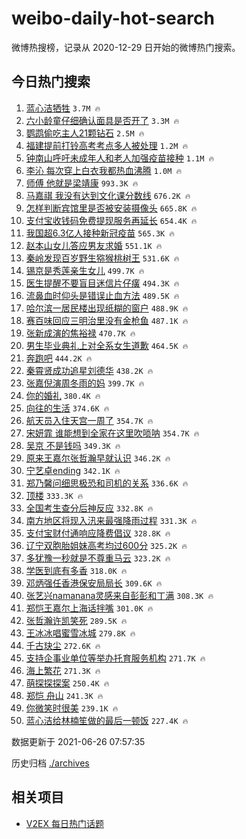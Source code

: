 # weibo-daily-hot-search

微博热搜榜，记录从 2020-12-29 日开始的微博热门搜索。

## 今日热门搜索

<!-- BEGIN -->

1. [蓝心洁牺牲](https://s.weibo.com/weibo?q=%23%E8%93%9D%E5%BF%83%E6%B4%81%E7%89%BA%E7%89%B2%23&Refer=top) `3.7M 🔥`
1. [六小龄童仔细确认面具是否开了](https://s.weibo.com/weibo?q=%23%E5%85%AD%E5%B0%8F%E9%BE%84%E7%AB%A5%E4%BB%94%E7%BB%86%E7%A1%AE%E8%AE%A4%E9%9D%A2%E5%85%B7%E6%98%AF%E5%90%A6%E5%BC%80%E4%BA%86%23&Refer=top) `3.3M 🔥`
1. [鹦鹉偷吃主人21颗钻石](https://s.weibo.com/weibo?q=%23%E9%B9%A6%E9%B9%89%E5%81%B7%E5%90%83%E4%B8%BB%E4%BA%BA21%E9%A2%97%E9%92%BB%E7%9F%B3%23&Refer=top) `2.5M 🔥`
1. [福建提前打铃高考考点多人被处理](https://s.weibo.com/weibo?q=%23%E7%A6%8F%E5%BB%BA%E6%8F%90%E5%89%8D%E6%89%93%E9%93%83%E9%AB%98%E8%80%83%E8%80%83%E7%82%B9%E5%A4%9A%E4%BA%BA%E8%A2%AB%E5%A4%84%E7%90%86%23&Refer=top) `1.2M 🔥`
1. [钟南山呼吁未成年人和老人加强疫苗接种](https://s.weibo.com/weibo?q=%23%E9%92%9F%E5%8D%97%E5%B1%B1%E5%91%BC%E5%90%81%E6%9C%AA%E6%88%90%E5%B9%B4%E4%BA%BA%E5%92%8C%E8%80%81%E4%BA%BA%E5%8A%A0%E5%BC%BA%E7%96%AB%E8%8B%97%E6%8E%A5%E7%A7%8D%23&Refer=top) `1.1M 🔥`
1. [李沁 每次穿上白衣我都热血沸腾](https://s.weibo.com/weibo?q=%E6%9D%8E%E6%B2%81%20%E6%AF%8F%E6%AC%A1%E7%A9%BF%E4%B8%8A%E7%99%BD%E8%A1%A3%E6%88%91%E9%83%BD%E7%83%AD%E8%A1%80%E6%B2%B8%E8%85%BE&Refer=top) `1.0M 🔥`
1. [师傅 他就是梁靖康](https://s.weibo.com/weibo?q=%E5%B8%88%E5%82%85%20%E4%BB%96%E5%B0%B1%E6%98%AF%E6%A2%81%E9%9D%96%E5%BA%B7&Refer=top) `993.3K 🔥`
1. [马嘉祺 我没有达到文化课分数线](https://s.weibo.com/weibo?q=%E9%A9%AC%E5%98%89%E7%A5%BA%20%E6%88%91%E6%B2%A1%E6%9C%89%E8%BE%BE%E5%88%B0%E6%96%87%E5%8C%96%E8%AF%BE%E5%88%86%E6%95%B0%E7%BA%BF&Refer=top) `676.2K 🔥`
1. [怎样判断宾馆里是否被安装摄像头](https://s.weibo.com/weibo?q=%23%E6%80%8E%E6%A0%B7%E5%88%A4%E6%96%AD%E5%AE%BE%E9%A6%86%E9%87%8C%E6%98%AF%E5%90%A6%E8%A2%AB%E5%AE%89%E8%A3%85%E6%91%84%E5%83%8F%E5%A4%B4%23&Refer=top) `665.8K 🔥`
1. [支付宝收钱码免费提现服务再延长](https://s.weibo.com/weibo?q=%23%E6%94%AF%E4%BB%98%E5%AE%9D%E6%94%B6%E9%92%B1%E7%A0%81%E5%85%8D%E8%B4%B9%E6%8F%90%E7%8E%B0%E6%9C%8D%E5%8A%A1%E5%86%8D%E5%BB%B6%E9%95%BF%23&Refer=top) `654.4K 🔥`
1. [我国超6.3亿人接种新冠疫苗](https://s.weibo.com/weibo?q=%23%E6%88%91%E5%9B%BD%E8%B6%856.3%E4%BA%BF%E4%BA%BA%E6%8E%A5%E7%A7%8D%E6%96%B0%E5%86%A0%E7%96%AB%E8%8B%97%23&Refer=top) `565.3K 🔥`
1. [赵本山女儿答应男友求婚](https://s.weibo.com/weibo?q=%23%E8%B5%B5%E6%9C%AC%E5%B1%B1%E5%A5%B3%E5%84%BF%E7%AD%94%E5%BA%94%E7%94%B7%E5%8F%8B%E6%B1%82%E5%A9%9A%23&Refer=top) `551.1K 🔥`
1. [秦岭发现百岁野生猕猴桃树王](https://s.weibo.com/weibo?q=%23%E7%A7%A6%E5%B2%AD%E5%8F%91%E7%8E%B0%E7%99%BE%E5%B2%81%E9%87%8E%E7%94%9F%E7%8C%95%E7%8C%B4%E6%A1%83%E6%A0%91%E7%8E%8B%23&Refer=top) `531.6K 🔥`
1. [锡京是秀莲亲生女儿](https://s.weibo.com/weibo?q=%23%E9%94%A1%E4%BA%AC%E6%98%AF%E7%A7%80%E8%8E%B2%E4%BA%B2%E7%94%9F%E5%A5%B3%E5%84%BF%23&Refer=top) `499.7K 🔥`
1. [医生提醒不要盲目迷信片仔癀](https://s.weibo.com/weibo?q=%23%E5%8C%BB%E7%94%9F%E6%8F%90%E9%86%92%E4%B8%8D%E8%A6%81%E7%9B%B2%E7%9B%AE%E8%BF%B7%E4%BF%A1%E7%89%87%E4%BB%94%E7%99%80%23&Refer=top) `494.3K 🔥`
1. [流鼻血时仰头是错误止血方法](https://s.weibo.com/weibo?q=%23%E6%B5%81%E9%BC%BB%E8%A1%80%E6%97%B6%E4%BB%B0%E5%A4%B4%E6%98%AF%E9%94%99%E8%AF%AF%E6%AD%A2%E8%A1%80%E6%96%B9%E6%B3%95%23&Refer=top) `489.5K 🔥`
1. [哈尔滨一居民楼出现纸糊的窗户](https://s.weibo.com/weibo?q=%23%E5%93%88%E5%B0%94%E6%BB%A8%E4%B8%80%E5%B1%85%E6%B0%91%E6%A5%BC%E5%87%BA%E7%8E%B0%E7%BA%B8%E7%B3%8A%E7%9A%84%E7%AA%97%E6%88%B7%23&Refer=top) `488.9K 🔥`
1. [赛百味回应三明治里没有金枪鱼](https://s.weibo.com/weibo?q=%23%E8%B5%9B%E7%99%BE%E5%91%B3%E5%9B%9E%E5%BA%94%E4%B8%89%E6%98%8E%E6%B2%BB%E9%87%8C%E6%B2%A1%E6%9C%89%E9%87%91%E6%9E%AA%E9%B1%BC%23&Refer=top) `487.1K 🔥`
1. [张新成演的焦裕禄](https://s.weibo.com/weibo?q=%23%E5%BC%A0%E6%96%B0%E6%88%90%E6%BC%94%E7%9A%84%E7%84%A6%E8%A3%95%E7%A6%84%23&Refer=top) `470.7K 🔥`
1. [男生毕业典礼上对全系女生道歉](https://s.weibo.com/weibo?q=%23%E7%94%B7%E7%94%9F%E6%AF%95%E4%B8%9A%E5%85%B8%E7%A4%BC%E4%B8%8A%E5%AF%B9%E5%85%A8%E7%B3%BB%E5%A5%B3%E7%94%9F%E9%81%93%E6%AD%89%23&Refer=top) `464.5K 🔥`
1. [奔跑吧](https://s.weibo.com/weibo?q=%E5%A5%94%E8%B7%91%E5%90%A7&Refer=top) `444.2K 🔥`
1. [秦霄贤成功追星刘德华](https://s.weibo.com/weibo?q=%23%E7%A7%A6%E9%9C%84%E8%B4%A4%E6%88%90%E5%8A%9F%E8%BF%BD%E6%98%9F%E5%88%98%E5%BE%B7%E5%8D%8E%23&Refer=top) `438.2K 🔥`
1. [张嘉倪演周冬雨的妈](https://s.weibo.com/weibo?q=%23%E5%BC%A0%E5%98%89%E5%80%AA%E6%BC%94%E5%91%A8%E5%86%AC%E9%9B%A8%E7%9A%84%E5%A6%88%23&Refer=top) `399.7K 🔥`
1. [你的婚礼](https://s.weibo.com/weibo?q=%E4%BD%A0%E7%9A%84%E5%A9%9A%E7%A4%BC&Refer=top) `380.4K 🔥`
1. [向往的生活](https://s.weibo.com/weibo?q=%E5%90%91%E5%BE%80%E7%9A%84%E7%94%9F%E6%B4%BB&Refer=top) `374.6K 🔥`
1. [航天员入住天宫一周了](https://s.weibo.com/weibo?q=%23%E8%88%AA%E5%A4%A9%E5%91%98%E5%85%A5%E4%BD%8F%E5%A4%A9%E5%AE%AB%E4%B8%80%E5%91%A8%E4%BA%86%23&Refer=top) `354.7K 🔥`
1. [宋妍霏 谁能想到全家在这里吹唢呐](https://s.weibo.com/weibo?q=%E5%AE%8B%E5%A6%8D%E9%9C%8F%20%E8%B0%81%E8%83%BD%E6%83%B3%E5%88%B0%E5%85%A8%E5%AE%B6%E5%9C%A8%E8%BF%99%E9%87%8C%E5%90%B9%E5%94%A2%E5%91%90&Refer=top) `354.7K 🔥`
1. [吴京 不是钱吗](https://s.weibo.com/weibo?q=%E5%90%B4%E4%BA%AC%20%E4%B8%8D%E6%98%AF%E9%92%B1%E5%90%97&Refer=top) `349.3K 🔥`
1. [原来王嘉尔张哲瀚早就认识](https://s.weibo.com/weibo?q=%23%E5%8E%9F%E6%9D%A5%E7%8E%8B%E5%98%89%E5%B0%94%E5%BC%A0%E5%93%B2%E7%80%9A%E6%97%A9%E5%B0%B1%E8%AE%A4%E8%AF%86%23&Refer=top) `346.2K 🔥`
1. [宁艺卓ending](https://s.weibo.com/weibo?q=%23%E5%AE%81%E8%89%BA%E5%8D%93ending%23&Refer=top) `342.1K 🔥`
1. [郑乃馨问细思极恐和司机的关系](https://s.weibo.com/weibo?q=%23%E9%83%91%E4%B9%83%E9%A6%A8%E9%97%AE%E7%BB%86%E6%80%9D%E6%9E%81%E6%81%90%E5%92%8C%E5%8F%B8%E6%9C%BA%E7%9A%84%E5%85%B3%E7%B3%BB%23&Refer=top) `336.6K 🔥`
1. [顶楼](https://s.weibo.com/weibo?q=%E9%A1%B6%E6%A5%BC&Refer=top) `333.3K 🔥`
1. [全国考生查分后神反应](https://s.weibo.com/weibo?q=%23%E5%85%A8%E5%9B%BD%E8%80%83%E7%94%9F%E6%9F%A5%E5%88%86%E5%90%8E%E7%A5%9E%E5%8F%8D%E5%BA%94%23&Refer=top) `332.8K 🔥`
1. [南方地区将现入汛来最强降雨过程](https://s.weibo.com/weibo?q=%23%E5%8D%97%E6%96%B9%E5%9C%B0%E5%8C%BA%E5%B0%86%E7%8E%B0%E5%85%A5%E6%B1%9B%E6%9D%A5%E6%9C%80%E5%BC%BA%E9%99%8D%E9%9B%A8%E8%BF%87%E7%A8%8B%23&Refer=top) `331.3K 🔥`
1. [支付宝财付通响应降费倡议](https://s.weibo.com/weibo?q=%23%E6%94%AF%E4%BB%98%E5%AE%9D%E8%B4%A2%E4%BB%98%E9%80%9A%E5%93%8D%E5%BA%94%E9%99%8D%E8%B4%B9%E5%80%A1%E8%AE%AE%23&Refer=top) `328.8K 🔥`
1. [辽宁双胞胎姐妹高考均过600分](https://s.weibo.com/weibo?q=%23%E8%BE%BD%E5%AE%81%E5%8F%8C%E8%83%9E%E8%83%8E%E5%A7%90%E5%A6%B9%E9%AB%98%E8%80%83%E5%9D%87%E8%BF%87600%E5%88%86%23&Refer=top) `325.2K 🔥`
1. [多犹豫一秒就是不尊重马云](https://s.weibo.com/weibo?q=%23%E5%A4%9A%E7%8A%B9%E8%B1%AB%E4%B8%80%E7%A7%92%E5%B0%B1%E6%98%AF%E4%B8%8D%E5%B0%8A%E9%87%8D%E9%A9%AC%E4%BA%91%23&Refer=top) `323.2K 🔥`
1. [学医到底有多香](https://s.weibo.com/weibo?q=%23%E5%AD%A6%E5%8C%BB%E5%88%B0%E5%BA%95%E6%9C%89%E5%A4%9A%E9%A6%99%23&Refer=top) `318.0K 🔥`
1. [邓炳强任香港保安局局长](https://s.weibo.com/weibo?q=%23%E9%82%93%E7%82%B3%E5%BC%BA%E4%BB%BB%E9%A6%99%E6%B8%AF%E4%BF%9D%E5%AE%89%E5%B1%80%E5%B1%80%E9%95%BF%23&Refer=top) `309.6K 🔥`
1. [张艺兴namanana灵感来自彭彭和丁满](https://s.weibo.com/weibo?q=%23%E5%BC%A0%E8%89%BA%E5%85%B4namanana%E7%81%B5%E6%84%9F%E6%9D%A5%E8%87%AA%E5%BD%AD%E5%BD%AD%E5%92%8C%E4%B8%81%E6%BB%A1%23&Refer=top) `308.3K 🔥`
1. [郑恺王嘉尔上海话拌嘴](https://s.weibo.com/weibo?q=%23%E9%83%91%E6%81%BA%E7%8E%8B%E5%98%89%E5%B0%94%E4%B8%8A%E6%B5%B7%E8%AF%9D%E6%8B%8C%E5%98%B4%23&Refer=top) `301.0K 🔥`
1. [张哲瀚许凯笑死](https://s.weibo.com/weibo?q=%23%E5%BC%A0%E5%93%B2%E7%80%9A%E8%AE%B8%E5%87%AF%E7%AC%91%E6%AD%BB%23&Refer=top) `289.5K 🔥`
1. [王冰冰唱蜜雪冰城](https://s.weibo.com/weibo?q=%23%E7%8E%8B%E5%86%B0%E5%86%B0%E5%94%B1%E8%9C%9C%E9%9B%AA%E5%86%B0%E5%9F%8E%23&Refer=top) `279.8K 🔥`
1. [千古玦尘](https://s.weibo.com/weibo?q=%E5%8D%83%E5%8F%A4%E7%8E%A6%E5%B0%98&Refer=top) `272.6K 🔥`
1. [支持企事业单位等举办托育服务机构](https://s.weibo.com/weibo?q=%23%E6%94%AF%E6%8C%81%E4%BC%81%E4%BA%8B%E4%B8%9A%E5%8D%95%E4%BD%8D%E7%AD%89%E4%B8%BE%E5%8A%9E%E6%89%98%E8%82%B2%E6%9C%8D%E5%8A%A1%E6%9C%BA%E6%9E%84%23&Refer=top) `271.7K 🔥`
1. [海上繁花](https://s.weibo.com/weibo?q=%E6%B5%B7%E4%B8%8A%E7%B9%81%E8%8A%B1&Refer=top) `271.3K 🔥`
1. [萌探探探案](https://s.weibo.com/weibo?q=%E8%90%8C%E6%8E%A2%E6%8E%A2%E6%8E%A2%E6%A1%88&Refer=top) `250.4K 🔥`
1. [郑恺 舟山](https://s.weibo.com/weibo?q=%E9%83%91%E6%81%BA%20%E8%88%9F%E5%B1%B1&Refer=top) `241.3K 🔥`
1. [你微笑时很美](https://s.weibo.com/weibo?q=%E4%BD%A0%E5%BE%AE%E7%AC%91%E6%97%B6%E5%BE%88%E7%BE%8E&Refer=top) `239.1K 🔥`
1. [蓝心洁给林楠笙做的最后一顿饭](https://s.weibo.com/weibo?q=%23%E8%93%9D%E5%BF%83%E6%B4%81%E7%BB%99%E6%9E%97%E6%A5%A0%E7%AC%99%E5%81%9A%E7%9A%84%E6%9C%80%E5%90%8E%E4%B8%80%E9%A1%BF%E9%A5%AD%23&Refer=top) `227.4K 🔥`

数据更新于 2021-06-26 07:57:35

<!-- END -->

历史归档 [./archives](./archives)

## 相关项目

- [V2EX 每日热门话题](https://github.com/boojack/v2ex-daily-hot-topic)
